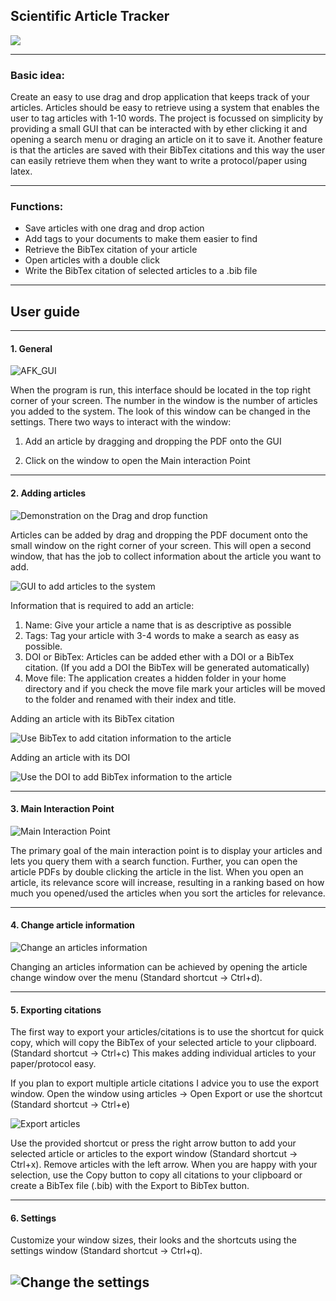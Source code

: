 ## Scientific Article Tracker

![](imgs/logo.png)

---

### Basic idea:

Create an easy to use drag and drop application that keeps track of your articles. Articles should be easy to retrieve using a system that enables the user to tag articles with 1-10 words. The project is focussed on simplicity by providing a small GUI that can be interacted with by ether clicking it and opening a search menu or draging an article on it to save it. Another feature is that the articles are saved with their BibTex citations and this way the user can easily retrieve them when they want to write a protocol/paper using latex.

---

### Functions:

* Save articles with one drag and drop action
* Add tags to your documents to make them easier to find 
* Retrieve the BibTex citation of your article
* Open articles with a double click
* Write the BibTex citation of selected articles to a .bib file

---

## User guide

---

#### 1. General

![AFK_GUI](imgs/afk_GUI.png)

When the program is run, this interface should be located in the top right corner of your screen. The number in the
window is the number of articles you added to the system. The look of this window can be changed in the settings.
There two ways to interact with the window:

1. Add an article by dragging and dropping the PDF onto the GUI

2. Click on the window to open the Main interaction Point

---

#### 2. Adding articles

![Demonstration on the Drag and drop function](imgs/dnd.png)

Articles can be added by drag and dropping the PDF document onto the small window on the right corner of your screen.
This will open a second window, that has the job to collect information about the article you want to add.

![GUI to add articles to the system](imgs/add_GUI.png)

Information that is required to add an article:

1. Name: Give your article a name that is as descriptive as possible
2. Tags: Tag your article with 3-4 words to make a search as easy as possible.
3. DOI or BibTex: Articles can be added ether with a DOI or a BibTex citation. (If you add a DOI the BibTex will be
generated automatically)
4. Move file: The application creates a hidden folder in your home directory and if you check the move file mark your
articles will be moved to the folder and renamed with their index and title.

Adding an article with its BibTex citation

![Use BibTex to add citation information to the article](imgs/paste%20BibTex.png)

Adding an article with its DOI

![Use the DOI to add BibTex information to the article](imgs/gernerate%20BibTex%20from%20DOI.png)
 

---

#### 3. Main Interaction Point

![Main Interaction Point](imgs/main_GUI.png)

The primary goal of the main interaction point is to display your articles and lets you query them with a search
function. Further, you can open the article PDFs by double clicking the article in the list. When you open an article,
its relevance score will increase, resulting in a ranking based on how much you opened/used the articles when you sort 
the articles for relevance.

---

#### 4. Change article information

![Change an articles information](imgs/change_articles_GUI.png)

Changing an articles information can be achieved by opening the article change window over the menu (Standard shortcut
-> Ctrl+d). 

---
#### 5. Exporting citations

The first way to export your articles/citations is to use the shortcut for quick copy, which will copy the BibTex of
your selected article to your clipboard. (Standard shortcut -> Ctrl+c) This makes adding individual articles to your
 paper/protocol easy.

If you plan to export multiple article citations I advice you to use the export window. Open the window using articles
-> Open Export or use the shortcut (Standard shortcut -> Ctrl+e)

![Export articles](imgs/export_GUI.png)

Use the provided shortcut or press the right arrow button to add your selected article or articles to the export window
(Standard shortcut -> Ctrl+x). Remove articles with the left arrow. When you are happy with your selection, use the 
Copy button to copy all citations to your clipboard or create a BibTex file (.bib) with the Export to BibTex button.

---
#### 6. Settings

Customize your window sizes, their looks and the shortcuts using the settings window (Standard shortcut -> Ctrl+q).

![Change the settings](imgs/settings_GUI.png)
---
